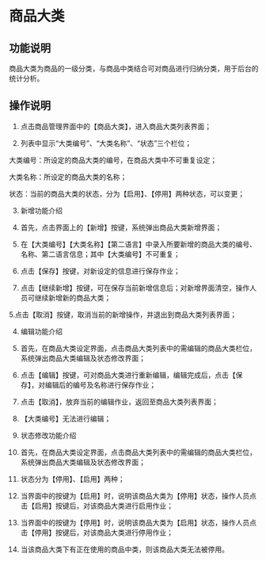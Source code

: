 # 商品大类


## 功能说明

商品大类为商品的一级分类，与商品中类结合可对商品进行归纳分类，用于后台的统计分析。


## 操作说明


1. 点击商品管理界面中的【商品大类】，进入商品大类列表界面；

2. 列表中显示“大类编号”、“大类名称”、“状态”三个栏位；

  大类编号：所设定的商品大类的编号，在商品大类中不可重复设定；

  大类名称：所设定的商品大类的名称；

  状态：当前的商品大类的状态，分为【启用】、【停用】两种状态，可以变更；

3. 新增功能介绍

  1. 首先，点击界面上的【新增】按键，系统弹出商品大类新增界面；

  2. 在【大类编号】【大类名称】【第二语言】中录入所要新增的商品大类的编号、名称、第二语言信息；其中【大类编号】不可重复；

  3. 点击【保存】按键，对新设定的信息进行保存作业；

  4. 点击【继续新增】按键，可在保存当前新增信息后；对新增界面清空，操作人员可继续新增新的商品大类；

  5.点击【取消】按键，取消当前的新增操作，并退出到商品大类列表界面；

4.	编辑功能介绍

  1. 首先，在商品大类设定界面，点击商品大类列表中的需编辑的商品大类栏位，系统弹出商品大类编辑及状态修改界面；

  2. 点击【编辑】按键，可对商品大类进行重新编辑，编辑完成后，点击【保存】，对编辑后的编号及名称进行保存作业；

  3. 点击【取消】，放弃当前的编辑作业，返回至商品大类列表界面；

  4. 【大类编号】无法进行编辑；

5.	状态修改功能介绍

  1. 首先，在商品大类设定界面，点击商品大类列表中的需编辑的商品大类栏位，系统弹出商品大类编辑及状态修改界面；

  2. 状态分为【停用】、【启用】两种；

  3. 当界面中的按键为【启用】时，说明该商品大类为【停用】状态，操作人员点击【启用】按键后，对该商品大类进行启用作业；

  4. 当界面中的按键为【停用】时，说明该商品大类为【启用】状态，操作人员点击【停用】按键后，对该商品大类进行停用作业；

  5. 当该商品大类下有正在使用的商品中类，则该商品大类无法被停用。